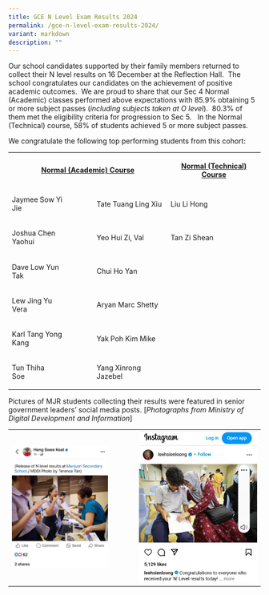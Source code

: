 ```yaml
---
title: GCE N Level Exam Results 2024
permalink: /gce-n-level-exam-results-2024/
variant: markdown
description: ""
---
```

<p>Our school candidates supported by their family members returned to collect
their N level results on 16 December at the Reflection Hall.&nbsp; The
school congratulates our candidates on the achievement of positive academic
outcomes.&nbsp; We are proud to share that our Sec 4 Normal (Academic)
classes performed above expectations with 85.9% obtaining 5 or more subject
passes (<em>including subjects taken at O level</em>).&nbsp; 80.3% of them
met the eligibility criteria for progression to Sec 5.&nbsp;&nbsp; In the
Normal (Technical) course, 58% of students achieved 5 or more subject passes.</p>
<p>We congratulate the following top performing students from this cohort:</p>
<table style="minWidth: 75px">
<colgroup>
<col>
<col>
<col>
</colgroup>
<tbody>
<tr>
<th rowspan="1" colspan="2">
<p align="center"><strong><u>Normal (Academic) Course</u></strong>
</p>
</th>
<th rowspan="1" colspan="1">
<p><strong><u>Normal (Technical) Course</u></strong>
</p>
</th>
</tr>
<tr>
<td rowspan="1" colspan="1">
<p>Jaymee Sow Yi Jie&nbsp;&nbsp;&nbsp;&nbsp;&nbsp;&nbsp;&nbsp;&nbsp;&nbsp;&nbsp;</p>
</td>
<td rowspan="1" colspan="1">
<p>Tate Tuang Ling Xiu</p>
</td>
<td rowspan="1" colspan="1">
<p>Liu Li Hong</p>
</td>
</tr>
<tr>
<td rowspan="1" colspan="1">
<p>Joshua Chen Yaohui&nbsp;&nbsp;&nbsp;&nbsp;&nbsp;&nbsp;&nbsp;</p>
</td>
<td rowspan="1" colspan="1">
<p>Yeo Hui Zi, Val&nbsp;&nbsp;&nbsp;</p>
</td>
<td rowspan="1" colspan="1">
<p>Tan Zi Shean</p>
</td>
</tr>
<tr>
<td rowspan="1" colspan="1">
<p>Dave Low Yun Tak&nbsp;&nbsp;&nbsp;&nbsp;&nbsp;&nbsp;&nbsp;&nbsp;&nbsp;&nbsp;&nbsp;</p>
</td>
<td rowspan="1" colspan="1">
<p>Chui Ho Yan&nbsp;&nbsp;&nbsp;</p>
</td>
<td rowspan="1" colspan="1">
<p></p>
</td>
</tr>
<tr>
<td rowspan="1" colspan="1">
<p>Lew Jing Yu Vera&nbsp;&nbsp;&nbsp;&nbsp;&nbsp;&nbsp;&nbsp;&nbsp;&nbsp;&nbsp;&nbsp;&nbsp;&nbsp;</p>
</td>
<td rowspan="1" colspan="1">
<p>Aryan Marc Shetty</p>
</td>
<td rowspan="1" colspan="1">
<p></p>
</td>
</tr>
<tr>
<td rowspan="1" colspan="1">
<p>Karl Tang Yong Kang&nbsp;&nbsp;&nbsp;&nbsp;&nbsp;&nbsp;</p>
</td>
<td rowspan="1" colspan="1">
<p>Yak Poh Kim Mike</p>
</td>
<td rowspan="1" colspan="1">
<p></p>
</td>
</tr>
<tr>
<td rowspan="1" colspan="1">
<p>Tun Thiha Soe&nbsp;&nbsp;&nbsp;&nbsp;&nbsp;&nbsp;&nbsp;&nbsp;&nbsp;&nbsp;&nbsp;&nbsp;&nbsp;&nbsp;&nbsp;&nbsp;&nbsp;</p>
</td>
<td rowspan="1" colspan="1">
<p>Yang Xinrong Jazebel</p>
</td>
<td rowspan="1" colspan="1">
<p></p>
</td>
</tr>
</tbody>
</table>
<p>Pictures of MJR students collecting their results were featured in senior
government leaders’ social media posts. [<em>Photographs from Ministry of Digital Development and Information</em>]</p>
<table style="minWidth: 50px">
<colgroup>
<col>
<col>
</colgroup>
<tbody>
<tr>
<td rowspan="1" colspan="1">
<div class="isomer-image-wrapper">
<img style="width: 80%;" height="auto" width="100%" alt="" src="/images/Spotlight/2025 N Level Result/insta2.jpg">
</div>
</td>
<td rowspan="1" colspan="1">
<div class="isomer-image-wrapper">
<img style="width: 100%" height="auto" width="100%" alt="" src="/images/Spotlight/2025 N Level Result/insta1.jpg">
</div>
</td>
</tr>
</tbody>
</table>
<p></p>